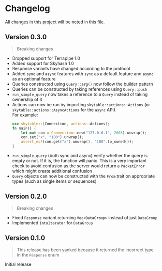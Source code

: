 # Changelog
All changes in this project will be noted in this file.

## Version 0.3.0
> Breaking changes

* Dropped support for Terrapipe 1.0
* Added support for Skyhash 1.0
* Response variants have changed according to the protocol
* Added `sync` and `async` features with `sync` as a default feature and `async` as an optional feature
* Queries constructed using `Query::arg()` now follow the builder pattern
* Queries can be constructed by taking references using `Query::push`
* `run_simple_query` now takes a reference to a `Query` instead of taking ownership of it
* Actions can now be run by importing `skytable::actions::Actions` (or `skytable::actions::AsyncActions` for the `async` API).  
For example:
    ```rust
    use skytable::{Connection, actions::Actions};
    fn main() {
        let mut con = Connection::new("127.0.0.1", 2003).unwrap();
        con.set("x", "100").unwrap();
        assert_eq!(con.get("x").unwrap(), "100".to_owned());
    }
    ```
* `run_simple_query` (both sync and async) verify whether the query is empty or not. If it is, the function will
panic. This is a very important check to avoid confusion as the server would return a `PacketError` which might
create additional confusion
* `Query` objects can now be constructed with the `From` trait on appropriate types (such as single items or 
sequences)


## Version 0.2.0
> Breaking changes

* Fixed `Response` variant returning `Vec<DataGroup>` instead of just `DataGroup`
* Implemented `IntoIterator` for `DataGroup`

## Version 0.1.0
> This release has been yanked because it returned the incorrect type in the `Response` enum

Initial release